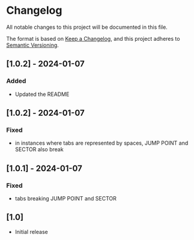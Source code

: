# Changelog

All notable changes to this project will be documented in this file.

The format is based on [Keep a Changelog](https://keepachangelog.com/en/1.0.0/),
and this project adheres to [Semantic Versioning](https://semver.org/spec/v2.0.0.html).

## [1.0.2] - 2024-01-07

### Added

- Updated the README

## [1.0.2] - 2024-01-07

### Fixed

- in instances where tabs are represented by spaces, JUMP POINT and SECTOR also break

## [1.0.1] - 2024-01-07

### Fixed

- tabs breaking JUMP POINT and SECTOR
## [1.0]

- Initial release